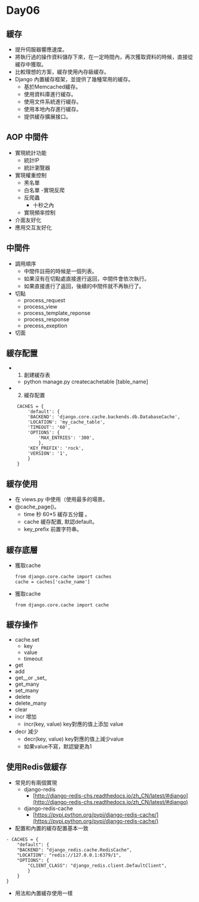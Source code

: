 # Day06

## 緩存
- 提升伺服器響應速度。
- 將執行過的操作資料儲存下來，在一定時間內，再次獲取資料的時候，直接從緩存中獲取。
- 比較理想的方案，緩存使用內存級緩存。
- Django 內置緩存框架，並提供了幾種常用的緩存。
	- 基於Memcached緩存。
	- 使用資料庫進行緩存。
	- 使用文件系統進行緩存。
	- 使用本地內存進行緩存。
	- 提供緩存擴展接口。
	
	
## AOP 中間件
- 實現統計功能
	- 統計IP
	- 統計瀏覽器
- 實現權重控制
	- 黑名單 
	- 白名單
-實現反爬
	- 反爬蟲
		- 十秒之內
	- 實現頻率控制
- 介面友好化
- 應用交互友好化


## 中間件
- 調用順序
	- 中間件註冊的時候是一個列表。
	- 如果沒有在切點處直接進行返回，中間件會依次執行。
	- 如果直接進行了返回，後續的中間件就不再執行了。
- 切點
	- process_request
	- process_view
	- process_template_reponse
	- process_response
	- precess_exeption
- 切面






	
	
## 緩存配置  
- 1. 創建緩存表  
	- python manage.py createcachetable [table_name]  
- 2. 緩存配置  
``` 
	CACHES = {  
		'default': {  
		'BACKEND': 'django.core.cache.backends.db.DatabaseCache',  
		'LOCATION': 'my_cache_table',  
		'TIMEOUT': '60',  
		'OPTIONS': {  
			'MAX_ENTRIES': '300',  
			},  
		'KEY_PREFIX': 'rock',  
		'VERSION': '1',  
		}  
	}  
```


## 緩存使用
- 在 views.py 中使用（使用最多的場景。
- @cache_page()。
	- time 秒 60*5 緩存五分鐘  。
	- cache 緩存配置, 默認default。
	- key_prefix 前置字符串。


## 緩存底層  
- 獲取cache
	```
	from django.core.cache import caches  
	cache = caches['cache_name'] 
	```
- 獲取cache
	```
	from django.core.cache import cache
	```

## 緩存操作   
- cache.set   
	- key   
	- value   
	- timeout  
- get  
- add  
- get__or \_set_  
- get_many  
- set_many  
- delete  
- delete_many   
- clear  
- incr 增加  
	- incr(key, value) key對應的值上添加 value  
- decr 減少  
	- decr(key, value) key對應的值上減少value  
	- 如果value不寫，默認變更為1  
	

## 使用Redis做緩存   
- 常見的有兩個實現  
	- django-redis  
		- [http://django-redis-chs.readthedocs.io/zh_CN/latest/#django](http://django-redis-chs.readthedocs.io/zh_CN/latest/#django)  
	- django-redis-cache  
		- [https://pypi.python.org/pypi/django-redis-cache/](https://pypi.python.org/pypi/django-redis-cache/)  
- 配置和內置的緩存配置基本一致  
```
- CACHES = {  
	"default": {  
	"BACKEND": "django_redis.cache.RedisCache",  
	"LOCATION": "redis://127.0.0.1:6379/1",  
	"OPTIONS": {  
		"CLIENT_CLASS": "django_redis.client.DefaultClient",  
		}  
	}  
}  
``` 
- 用法和內置緩存使用一樣





















